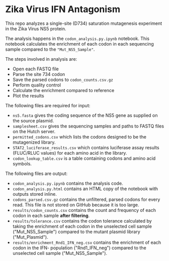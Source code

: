 # Zika Virus IFN Antagonism
This repo analyzes a single-site (D734) saturation mutagenesis experiment in the Zika Virus NS5 protein.

The analysis happens in the `codon_analysis.py.ipynb` notebook. This notebook calculates the enrichment of each codon in each sequencing sample compared to the `"Mut_NS5_Sample"`.

The steps involved in analysis are:  
* Open each FASTQ file
* Parse the site 734 codon
* Save the parsed codons to `codon_counts.csv.gz`
* Perform quality control
* Calculate the enrichment compared to reference
* Plot the results

The following files are required for input:
* `ns5.fasta` gives the coding sequence of the NS5 gene as supplied on the source plasmid.
* `samplesheet.csv` gives the sequencing samples and paths to FASTQ files on the Hutch server.
* `permitted_codons.csv` which lists the codons designed to be the mutagenized library.
* `STAT2_luciferase_results.csv` which contains luciferase assay results (FLUC/RLUC values) for each amino acid in the library.
* `codon_lookup_table.csv` is a table containing codons and amino acid symbols.

The following files are output:
* `codon_analysis.py.ipynb` contains the analysis code.
* `codon_analysis.py.html` contains an HTML copy of the notebook with outputs stored inline.
* `codons_parsed.csv.gz` contains the unfiltered, parsed codons for every read. This file is not stored on GitHub because it is too large.
* `results/codon_counts.csv` contains the count and frequency of each codon in each sample **after filtering**.
* `results/tolerance.csv` contains the codon tolerance calculated by taking the enrichment of each codon in the unselected cell sample ("Mut_NS5_Sample") compared to the mutant plasmid library ("Mut_Plasmid").
* `results/enrichment_Rnd1_IFN_neg.csv` contains the enrichment of each codon in the IFN- population ("Rnd1_IFN_neg") compared to the unselected cell sample ("Mut_NS5_Sample").
